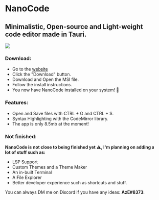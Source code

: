 # NanoCode
## Minimalistic, Open-source and Light-weight code editor made in Tauri.

![](https://i.ibb.co/YL1DWSs/image.png)


### Download:

- Go to the [website](https://azedeveloper.github.io/NanoCode)
- Click the "Download" button.
- Download and Open the MSI file.
- Follow the install instructions.
- You now have NanoCode installed on your system! 🎉

### Features:

- Open and Save files with CTRL + O and CTRL + S.
- Syntax Highlighting with the CodeMirror library.
- The app is only 8.5mb at the moment!


### Not finished:

**NanoCode is not close to being finished yet ⚠️, I'm planning on adding a lot of stuff such as:**

- LSP Support
- Custom Themes and a Theme Maker
- An in-built Terminal
- A File Explorer
- Better developer experience such as shortcuts and stuff.

You can always DM me on Discord if you have any ideas: **AzE#8373**.


